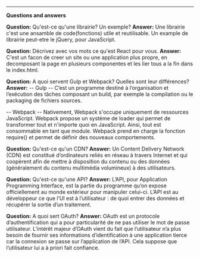 -------------------------------------------------
**Questions and answers**

 **Question:** Qu'est-ce qu'une librairie? Un exemple?
 **Answer:** Une librairie c'est une ansamble de code(fonctions) utile et reutilisable. Un example de librairie peut-etre le jQuery, pour JavaScript.
 
**Question:** Décrivez avec vos mots ce qu'est React pour vous.
 **Answer:** C'est un facon de creer un site ou une application plus propre, en decomposant la page en plusieurs componentes et les lier tous a la fin dans le index.html.

**Question:** A quoi servent Gulp et Webpack? Quelles sont leur différences?
 **Answer:** 
 -- Gulp -- C’est un programme destiné à l’organisation et l’exécution des tâches composant un build, par exemple la compilation ou le packaging de fichiers sources.

 -- Webpack -- Nativement, Webpack s'occupe uniquement de ressources JavaScript. Webpack propose un système de loader qui permet de transformer tout et n'importe quoi en JavaScript. Ainsi, tout est consommable en tant que module.
 Webpack prend en charge la fonction require() et permet de définir des nouveaux comportements.



**Question:** Qu'est-ce qu'un CDN?
 **Answer:** Un Content Delivery Network (CDN) est constitué d’ordinateurs reliés en réseau à travers Internet et qui coopèrent afin de mettre à disposition du contenu ou des données (généralement du contenu multimédia volumineux) à des utilisateurs.

**Question:** Qu'est-ce qu'une API?
 **Answer:** L’API, pour Application Programming Interface, est la partie du programme qu’on expose officiellement au monde extérieur pour manipuler celui-ci. L’API est au développeur ce que l’UI est à l’utilisateur : de quoi entrer des données et récupérer la sortie d’un traitement.

**Question:** A quoi sert OAuth?
 **Answer:**  OAuth est un protocole d’authentification qui a pour particularité de ne pas utiliser le mot de passe utilisateur. L’intérêt majeur d’OAuth vient du fait que l’utilisateur n’a plus besoin de fournir ses informations d’identification à une application tierce car la connexion se passe sur l’application de l’API. Cela suppose que l’utilisateur lui a à priori fait confiance.


